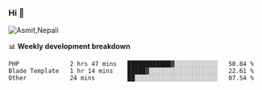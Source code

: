 ### Hi 👋

![Asmit,Nepali](https://media.giphy.com/media/L8K62iTDkzGX6/giphy.gif)
<!--
**asmit99nepali/asmit99nepali** is a ✨ _special_ ✨ repository because its `README.md` (this file) appears on your GitHub profile.

Here are some ideas to get you started:

- 🔭 I’m currently working on ...
- 🌱 I’m currently learning ...
- 👯 I’m looking to collaborate on ...
- 🤔 I’m looking for help with ...
- 💬 Ask me about ...
- 📫 How to reach me: ...
- 😄 Pronouns: ...
- ⚡ Fun fact: ...
-->


📊 **Weekly development breakdown**
<!--START_SECTION:waka-->

```text
PHP              2 hrs 47 mins   ████████████▓░░░░░░░░░░░░   50.84 %
Blade Template   1 hr 14 mins    █████▓░░░░░░░░░░░░░░░░░░░   22.61 %
Other            24 mins         ██░░░░░░░░░░░░░░░░░░░░░░░   07.54 %
```

<!--END_SECTION:waka-->

